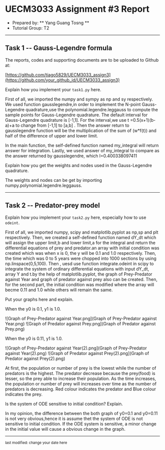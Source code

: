 UECM3033 Assignment #3 Report
========================================================

- Prepared by: ** Yang Guang Tosng **
- Tutorial Group: T2

--------------------------------------------------------

## Task 1 --  Gauss-Legendre formula

The reports, codes and supporting documents are to be uploaded to Github at: 

[https://github.com/tiago5829/UECM3033_assign3](https://github.com/your_github_id/UECM3033_assign3)


Explain how you implement your `task1.py` here.

First of all, we imported the numpy and sympy as np and sy respectively. We used function gausslegendre,in order to implement the N-point Gauss-Legendre quadrature,use the polynomial.legendre.leggauss to compute the sample points for Gauss-Legendre quadrature. The default interval for Gauss-Legendre quadrature is [-1,1]. For the interval,we use t =0.5(x+1)(b-a)+a to change from [-1,1] to [a,b] . Then the answer return to gausslegendre function will be the multiplication of the sum of (w*f(t)) and half of the difference of upper and lower limit.

In the main function, the self-defined function named my_integral will return answer for integration. Lastly, we used answer of my_integral to compare as the answer returned by gausslegendre, which I=0.400338097411

Explain how you get the weights and nodes used in the Gauss-Legendre quadrature.

The weights and nodes can be get by importing numpy.polynomial.legendre.leggauss.

---------------------------------------------------------

## Task 2 -- Predator-prey model

Explain how you implement your `task2.py` here, especially how to use `odeint`.

First of all, we imported numpy, scipy and matplotlib.pyplot as np,sp and plt respectively. Then, we created a self-defined function named dY_dt which will assign the upper limit,b and lower limit,a for the integral and return the differential equations of prey and predator.an array with initial condition was created which was when x is 0, the y will be 0.1 and 1.0 respectively. Then, the time which was 0 to 5 years were chopped into 1000 sections by using np.linspace(0,5,100). Then , uesd use function integrate.odeint in scipy to integrate the system of ordinary differential equations with input dY_dt, array Y and t.by the help of matplotlib.pyplot, the graph of Prey-Predator against Year and graph of predator against prey also can be created. Then, for the second part, the initial condition was modified where the array will becme 0.11 and 1.0 while others will remain the same.

Put your graphs here and explain.

When the y0 is 0.1, y1 is 1.0.

![Graph of Prey-Predator against Year.png](Graph of Prey-Predator against Year.png)
![Graph of Predator against Prey.png](Graph of Predator against Prey.png)

When the y0 is 0.11, y1 is 1.0.

![Graph of Prey-Predator against Year(2).png](Graph of Prey-Predator against Year(2).png)
![Graph of Predator against Prey(2).png](Graph of Predator against Prey(2).png)

At first, the population or number of prey is the lowest while the number of predators is the highest. The predator decrease because the prey(food) is lesser, so the prey able to increase their population. As the time increases, the population or number of prey will increases over time as the number of predators is decreasing. Red colour indicates the predator and Blue colour indicates the prey.

Is the system of ODE sensitive to initial condition? Explain.

In my opinion, the difference between the both graph of y0=0.1 and y0=0.11 is not very obvious,hence it is assume thet the system of ODE is not sensitive to initial condition. If the ODE system is sensitive, a minor change in the initial value will cause a obvious change in the graph.

-----------------------------------

<sup>last modified: change your date here</sup>

